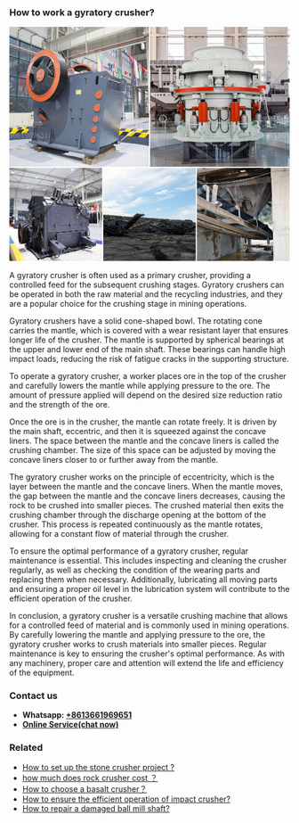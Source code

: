 <h3>How to work a gyratory crusher?</h3><img src='1701746049.jpg' alt=''><p>A gyratory crusher is often used as a primary crusher, providing a controlled feed for the subsequent crushing stages. Gyratory crushers can be operated in both the raw material and the recycling industries, and they are a popular choice for the crushing stage in mining operations.</p><p>Gyratory crushers have a solid cone-shaped bowl. The rotating cone carries the mantle, which is covered with a wear resistant layer that ensures longer life of the crusher. The mantle is supported by spherical bearings at the upper and lower end of the main shaft. These bearings can handle high impact loads, reducing the risk of fatigue cracks in the supporting structure.</p><p>To operate a gyratory crusher, a worker places ore in the top of the crusher and carefully lowers the mantle while applying pressure to the ore. The amount of pressure applied will depend on the desired size reduction ratio and the strength of the ore.</p><p>Once the ore is in the crusher, the mantle can rotate freely. It is driven by the main shaft, eccentric, and then it is squeezed against the concave liners. The space between the mantle and the concave liners is called the crushing chamber. The size of this space can be adjusted by moving the concave liners closer to or further away from the mantle.</p><p>The gyratory crusher works on the principle of eccentricity, which is the layer between the mantle and the concave liners. When the mantle moves, the gap between the mantle and the concave liners decreases, causing the rock to be crushed into smaller pieces. The crushed material then exits the crushing chamber through the discharge opening at the bottom of the crusher. This process is repeated continuously as the mantle rotates, allowing for a constant flow of material through the crusher.</p><p>To ensure the optimal performance of a gyratory crusher, regular maintenance is essential. This includes inspecting and cleaning the crusher regularly, as well as checking the condition of the wearing parts and replacing them when necessary. Additionally, lubricating all moving parts and ensuring a proper oil level in the lubrication system will contribute to the efficient operation of the crusher.</p><p>In conclusion, a gyratory crusher is a versatile crushing machine that allows for a controlled feed of material and is commonly used in mining operations. By carefully lowering the mantle and applying pressure to the ore, the gyratory crusher works to crush materials into smaller pieces. Regular maintenance is key to ensuring the crusher's optimal performance. As with any machinery, proper care and attention will extend the life and efficiency of the equipment.</p><h3>Contact us</h3><ul><li><strong>Whatsapp:&nbsp;<a href="https://wa.me/8613661969651">+8613661969651</a></strong></li><li><a href="https://swt.shibang-china.com/?git&amp;zhl&amp;How to work a gyratory crusher"><strong>Online Service(chat now)</strong></a></li></ul><h3>Related</h3><ul><li><a href='How to set up the stone crusher project .md'>How to set up the stone crusher project ?</a></li><li><a href='how much does rock crusher cost ？.md'>how much does rock crusher cost ？</a></li><li><a href='How to choose a basalt crusher？.md'>How to choose a basalt crusher？</a></li><li><a href='How to ensure the efficient operation of impact crusher.md'>How to ensure the efficient operation of impact crusher?</a></li><li><a href='How to repair a damaged ball mill shaft.md'>How to repair a damaged ball mill shaft?</a></li></ul>